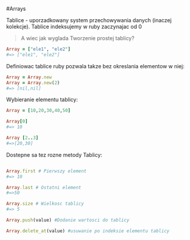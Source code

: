 #Arrays

Tablice - uporzadkowany system przechowywania danych (inaczej kolekcje). Tablice indeksujemy w ruby zaczynajac od 0

> A wiec jak wyglada Tworzenie prostej tablicy?

```Ruby
Array = ["ele1", "ele2"]
#=> ["ele1", "ele2"]
```

Definiowac tablice ruby pozwala takze bez okreslania elementow w niej:

```Ruby
Array = Array.new
Array = Array.new(2)
#=> [nil,nil]
```

Wybieranie elementu tablicy:

```Ruby
Array = [10,20,30,40,50]

Array[0]
#=> 10

Array [2..3]
#=>[20,30]
```

Dostepne sa tez rozne metody Tablicy:

```Ruby

Array.first # Pierwszy element
#=> 10

Array.last # Ostatni element
#=>50

Array.size # Wielkosc tablicy
#=> 5

Array.push(value) #Dodanie wartosci do tablicy

Array.delete_at(value) #usuwanie po indeksie elementu tablicy
```
